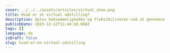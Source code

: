 ```yaml
---
cover: ../../../assets/articles/virtual_show.png
title: Hvad er en virtuel udstilling?
description: Oplev bekvemmeligheden og fleksibiliteten ved at gennemse og shoppe i en virtuel udstilling.
publishDate: 2023-12-12T11:44:18.008Z
tags: []
language: da
isDraft: false
slug: hvad-er-en-virtuel-udstilling
---
```


